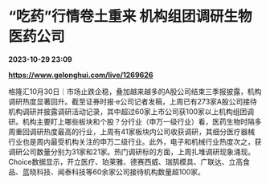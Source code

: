 # “吃药”行情卷土重来 机构组团调研生物医药公司

**2023-10-29 23:09**

**https://www.gelonghui.com/live/1269626**

格隆汇10月30日｜市场止跌企稳，叠加越来越多的A股公司结束三季报披露，机构调研热度显著回升。截至证券时报·e公司记者发稿，上周已有273家A股公司接待机构调研并披露调研活动记录，其中超过60家上市公司获100家以上机构组团调研。机构主要盯上哪些板块和个股？分行业（申万一级行业）看，医药生物时隔多周重回调研热度最高的行业，上周有41家板块内公司收获调研，其细分医疗器械行业也是周内最受机构关注的申万二级行业。此外，电子和机械行业热度次之，获调研公司数量分别为31家和21家。热门调研标的方面，上周扎堆调研现象涌现。Choice数据显示，开立医疗、珀莱雅、德赛西威、瑞鹄模具、广联达、立高食品、蓝晓科技、闻泰科技等60余家公司接待机构数量超100家。